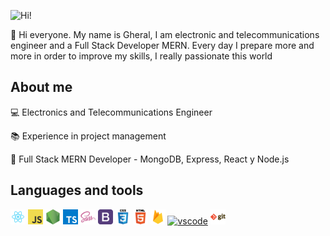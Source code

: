![Hi!](https://user-images.githubusercontent.com/103468156/195479141-52c887b0-c031-468c-829d-5b0d480acce6.png)

👋 Hi everyone. My name is Gheral, I am electronic and telecommunications engineer and a Full Stack Developer MERN. Every day I prepare more and more in order to improve my skills, I really passionate this world

## About me 
💻 Electronics and Telecommunications Engineer

📚 Experience in project management

👾 Full Stack MERN Developer - MongoDB, Express, React y Node.js

## Languages and tools
   [<img src="https://raw.githubusercontent.com/github/explore/80688e429a7d4ef2fca1e82350fe8e3517d3494d/topics/react/react.png" alt="" width="24">](https://es.reactjs.org/) 
   [<img src="https://raw.githubusercontent.com/github/explore/80688e429a7d4ef2fca1e82350fe8e3517d3494d/topics/javascript/javascript.png" alt="jQuery" width="24">](https://developer.mozilla.org/en-US/docs/Web/JavaScript) 
   [<img src="https://raw.githubusercontent.com/github/explore/80688e429a7d4ef2fca1e82350fe8e3517d3494d/topics/nodejs/nodejs.png" alt="" width="24">](https://nodejs.org/es/) 
   [<img src="https://raw.githubusercontent.com/github/explore/80688e429a7d4ef2fca1e82350fe8e3517d3494d/topics/typescript/typescript.png" alt="" width="24">](https://www.typescriptlang.org/) 
   [<img src="https://raw.githubusercontent.com/devicons/devicon/master/icons/sass/sass-original.svg" alt="" width="24">](https://sass-lang.com) 
   [<img src="https://raw.githubusercontent.com/github/explore/80688e429a7d4ef2fca1e82350fe8e3517d3494d/topics/bootstrap/bootstrap.png" alt="Bootstrap" width="24">](https://getbootstrap.com/) 
   [<img src="https://raw.githubusercontent.com/devicons/devicon/master/icons/css3/css3-original-wordmark.svg" alt="" width="24">](https://www.w3schools.com/css/) 
   [<img src="https://raw.githubusercontent.com/devicons/devicon/master/icons/html5/html5-original-wordmark.svg" alt="" width="24">](https://www.w3.org/html/) 
   [<img src="https://raw.githubusercontent.com/github/explore/80688e429a7d4ef2fca1e82350fe8e3517d3494d/topics/firebase/firebase.png" alt="firebase" width="24">](https://firebase.google.com/) 
   [<img src="https://upload.wikimedia.org/wikipedia/commons/thumb/2/2d/Visual_Studio_Code_1.18_icon.svg/1200px-Visual_Studio_Code_1.18_icon.svg.png" alt="vscode" width="24">](https://code.visualstudio.com/) 
   [<img src="https://raw.githubusercontent.com/github/explore/80688e429a7d4ef2fca1e82350fe8e3517d3494d/topics/git/git.png" alt="Git" width="24">](https://git-scm.com/) 
   
<!--  
![GitHub Stats](https://github-readme-stats.vercel.app/api?username=GheraldineSalazarL&theme=radical)
-->
